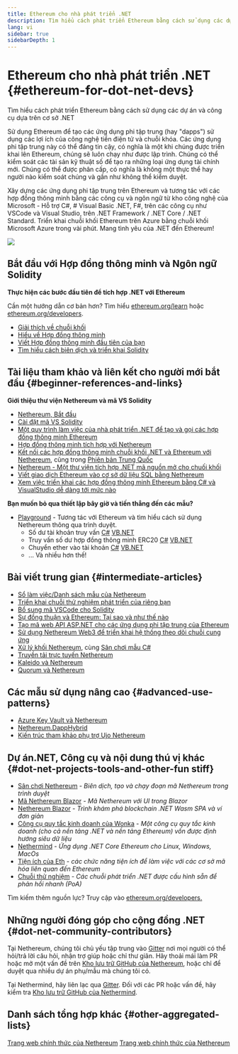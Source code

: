 ```yaml
---
title: Ethereum cho nhà phát triển .NET
description: Tìm hiểu cách phát triển Ethereum bằng cách sử dụng các dự án và công cụ dựa trên cơ sở .NET
lang: vi
sidebar: true
sidebarDepth: 1
---
```


# Ethereum cho nhà phát triển .NET {#ethereum-for-dot-net-devs}

<div class="featured">Tìm hiểu cách phát triển Ethereum bằng cách sử dụng các dự án và công cụ dựa trên cơ sở .NET</div>

Sử dụng Ethereum để tạo các ứng dụng phi tập trung (hay "dapps") sử dụng các lợi ích của công nghệ tiền điện tử và chuỗi khóa. Các ứng dụng phi tập trung này có thể đáng tin cậy, có nghĩa là một khi chúng được triển khai lên Ethereum, chúng sẽ luôn chạy như được lập trình. Chúng có thể kiểm soát các tài sản kỹ thuật số để tạo ra những loại ứng dụng tài chính mới. Chúng có thể được phân cấp, có nghĩa là không một thực thể hay người nào kiểm soát chúng và gần như không thể kiểm duyệt.

Xây dựng các ứng dụng phi tập trung trên Ethereum và tương tác với các hợp đồng thông minh bằng các công cụ và ngôn ngữ từ kho công nghệ của Microsoft - Hỗ trợ C#, # Visual Basic .NET, F#, trên các công cụ như VSCode và Visual Studio, trên .NET Framework / .NET Core / .NET Standard. Triển khai chuỗi khối Ethereum trên Azure bằng chuỗi khối Microsoft Azure trong vài phút. Mang tình yêu của .NET đến Ethereum!

<img src="https://raw.githubusercontent.com/Nethereum/Nethereum/master/logos/logo192x192t.png" />

## Bắt đầu với Hợp đồng thông minh và Ngôn ngữ Solidity

**Thực hiện các bước đầu tiên để tích hợp .NET với Ethereum**

Cần một hướng dẫn cơ bản hơn? Tìm hiểu [ethereum.org/learn](/vi/learn/) hoặc [ethereum.org/developers](/vi/developers/).

- [Giải thích về chuỗi khối](https://kauri.io/article/d55684513211466da7f8cc03987607d5/blockchain-explained)
- [Hiểu về Hợp đồng thông minh](https://kauri.io/article/e4f66c6079e74a4a9b532148d3158188/ethereum-101-part-5-the-smart-contract)
- [Viết Hợp đồng thông minh đầu tiên của bạn](https://kauri.io/article/124b7db1d0cf4f47b414f8b13c9d66e2/remix-ide-your-first-smart-contract)
- [Tìm hiểu cách biên dịch và triển khai Solidity](https://kauri.io/article/973c5f54c4434bb1b0160cff8c695369/understanding-smart-contract-compilation-and-deployment)

## Tài liệu tham khảo và liên kết cho người mới bắt đầu {#beginner-references-and-links}

**Giới thiệu thư viện Nethereum và mã VS Solidity**

- [Nethereum, Bắt đầu](https://docs.nethereum.com/en/latest/getting-started/)
- [Cài đặt mã VS Solidity](https://marketplace.visualstudio.com/items?itemName=JuanBlanco.solidity)
- [Một quy trình làm việc của nhà phát triển .NET để tạo và gọi các hợp đồng thông minh Ethereum](https://medium.com/coinmonks/a-net-developers-workflow-for-creating-and-calling-ethereum-smart-contracts-44714f191db2)
- [Hợp đồng thông minh tích hợp với Nethereum](https://kauri.io/#collections/getting%20started/smart-contracts-integration-with-nethereum/#smart-contracts-integration-with-nethereum)
- [Kết nối các hợp đồng thông minh chuỗi khối .NET và Ethereum với Nethereum](https://medium.com/my-blockchain-development-daily-journey/interfacing-net-and-ethereum-blockchain-smart-contracts-with-nethereum-2fa3729ac933), cũng trong [Phiên bản Trung Quốc](https://medium.com/my-blockchain-development-daily-journey/%E4%BD%BF%E7%94%A8nethereum%E9%80%A3%E6%8E%A5-net%E5%92%8C%E4%BB%A5%E5%A4%AA%E7%B6%B2%E5%8D%80%E5%A1%8A%E9%8F%88%E6%99%BA%E8%83%BD%E5%90%88%E7%B4%84-4a96d35ad1e1)
- [Nethereum - Một thư viện tích hợp .NET mã nguồn mở cho chuối khối](https://kauri.io/article/d15dfd4903f149cdb84b3ce666103b52/v1/nethereum-an-open-source-.net-integration-library-for-blockchain)
- [Viết giao dịch Ethereum vào cơ sở dữ liệu SQL bằng Nethereum](https://medium.com/coinmonks/writing-ethereum-transactions-to-sql-database-using-nethereum-fd94e0e4fa36)
- [Xem việc triển khai các hợp đồng thông minh Ethereum bằng C# và VisualStudio dễ dàng tới mức nào](https://koukia.ca/deploy-ethereum-smart-contracts-using-c-and-visualstudio-5be188ae928c)

**Bạn muốn bỏ qua thiết lập bây giờ và tiến thẳng đến các mẫu?**

- [Playground](http://playground.nethereum.com/) - Tương tác với Ethereum và tìm hiểu cách sử dụng Nethereum thông qua trình duyệt.
  - Số dư tài khoản truy vấn [C#](http://playground.nethereum.com/csharp/id/1001) [VB.NET](http://playground.nethereum.com/vb/id/2001)
  - Truy vấn số dư hợp đồng thông minh ERC20 [C#](http://playground.nethereum.com/csharp/id/1005) [VB.NET](http://playground.nethereum.com/vb/id/2004)
  - Chuyển ether vào tài khoản [C#](http://playground.nethereum.com/csharp/id/1003) [VB.NET](http://playground.nethereum.com/vb/id/2003)
  - ... Và nhiều hơn thế!

## Bài viết trung gian {#intermediate-articles}

- [Sổ làm việc/Danh sách mẫu của Nethereum](http://docs.nethereum.com/en/latest/Nethereum.Workbooks/docs/)
- [Triển khai chuỗi thử nghiệm phát triển của riêng bạn](https://github.com/Nethereum/Testchains)
- [Bổ sung mã VSCode cho Solidity](https://docs.nethereum.com/en/latest/nethereum-codegen-vscodesolidity/)
- [Sự đồng thuận và Ethereum: Tại sao và như thế nào](https://www.raywenderlich.com/5509-unity-and-ethereum-why-and-how)
- [Tạo mã web API ASP.NET cho các ứng dụng phi tập trung của Ethereum](https://tech-mint.com/create-asp-net-core-web-api-for-ethereum-dapps/)
- [Sử dụng Nethereum Web3 để triển khai hệ thống theo dõi chuỗi cung ứng](http://blog.pomiager.com/post/using-nethereum-web3-to-implement-a-supply-chain-traking-system4)
- [Xử lý khối Nethereum](https://nethereum.readthedocs.io/en/latest/nethereum-block-processing-detail/), cùng [Sân chơi mẫu C#](http://playground.nethereum.com/csharp/id/1025)
- [Truyền tải trực tuyến Nethereum](https://nethereum.readthedocs.io/en/latest/nethereum-subscriptions-streaming/)
- [Kaleido và Nethereum](https://kaleido.io/kaleido-and-nethereum/)
- [Quorum và Nethereum](https://github.com/Nethereum/Nethereum/blob/master/src/Nethereum.Quorum/README.md)

## Các mẫu sử dụng nâng cao {#advanced-use-patterns}

- [Azure Key Vault và Nethereum](https://github.com/Azure-Samples/bc-community-samples/tree/master/akv-nethereum)
- [Nethereum.DappHybrid](https://github.com/Nethereum/Nethereum.DappHybrid)
- [Kiến trúc tham khảo phụ trợ Ujo Nethereum](https://docs.nethereum.com/en/latest/nethereum-ujo-backend-sample/)

## Dự án.NET, Công cụ và nội dung thú vị khác {#dot-net-projects-tools-and-other-fun stiff}

- [Sân chơi Nethereum](http://playground.nethereum.com/) - _Biên dịch, tạo và chạy đoạn mã Nethereum trong trình duyệt_
- [Mã Nethereum Blazor](https://github.com/Nethereum/Nethereum.CodeGen.Blazor) - _Mã Nethereum với UI trong Blazor_
- [Nethereum Blazor](https://github.com/Nethereum/NethereumBlazor) - _Trình khám phá blockchain .NET Wasm SPA và ví đơn giản_
- [Công cụ quy tắc kinh doanh của Wonka](https://docs.nethereum.com/en/latest/wonka/) - _Một công cụ quy tắc kinh doanh (cho cả nền tảng .NET và nền tảng Ethereum) vốn được định hướng siêu dữ liệu_
- [Nethermind](https://github.com/NethermindEth/nethermind) - _Ứng dụng .NET Core Ethereum cho Linux, Windows, MacOs_
- [Tiện ích của Eth](https://github.com/ethereum/eth-utils/) - _các chức năng tiện ích để làm việc với các cơ sở mã hóa liên quan đến Ethereum_
- [Chuỗi thử nghiệm](https://github.com/Nethereum/TestChains) - _Các chuỗi phát triển .NET được cấu hình sẵn để phản hồi nhanh (PoA)_

Tìm kiếm thêm nguồn lực? Truy cập vào [ethereum.org/developers.](/vi/developers/)

## Những người đóng góp cho cộng đồng .NET {#dot-net-community-contributors}

Tại Nethereum, chúng tôi chủ yếu tập trung vào [Gitter](https://gitter.im/Nethereum/Nethereum) nơi mọi người có thể hỏi/trả lời câu hỏi, nhận trợ giúp hoặc chỉ thư giãn. Hãy thoải mái làm PR hoặc mở một vấn đề trên [Kho lưu trữ GitHub của Nethereum](https://github.com/Nethereum), hoặc chỉ để duyệt qua nhiều dự án phụ/mẫu mà chúng tôi có.

Tại Nethermind, hãy liên lạc qua [Gitter](https://gitter.im/nethermindeth/nethermind). Đối với các PR hoặc vấn đề, hãy kiểm tra [Kho lưu trữ GitHub của Nethermind](https://github.com/NethermindEth/nethermind).

## Danh sách tổng hợp khác {#other-aggregated-lists}

[Trang web chính thức của Nethereum](https://nethereum.com/) [Trang web chính thức của Nethereum](https://nethermind.io/)
